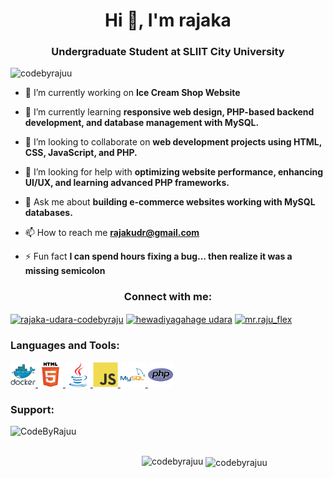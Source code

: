 <h1 align="center">Hi 👋, I'm rajaka</h1>
<h3 align="center">Undergraduate Student at SLIIT City University</h3>

<p align="left"> <img src="https://komarev.com/ghpvc/?username=codebyrajuu&label=Profile%20views&color=0e75b6&style=flat" alt="codebyrajuu" /> </p>

- 🔭 I’m currently working on **Ice Cream Shop Website**

- 🌱 I’m currently learning **responsive web design, PHP-based backend development, and database management with MySQL.**

- 👯 I’m looking to collaborate on **web development projects using HTML, CSS, JavaScript, and PHP.**

- 🤝 I’m looking for help with **optimizing website performance, enhancing UI/UX, and learning advanced PHP frameworks.**

- 💬 Ask me about **building e-commerce websites working with MySQL databases.**

- 📫 How to reach me **rajakudr@gmail.com**

- ⚡ Fun fact **I can spend hours fixing a bug… then realize it was a missing semicolon**

<h3 align="center">Connect with me:</h3>
<p align="left">
<a href="https://linkedin.com/in/rajaka-udara-codebyraju" target="blank"><img align="center" src="https://raw.githubusercontent.com/rahuldkjain/github-profile-readme-generator/master/src/images/icons/Social/linked-in-alt.svg" alt="rajaka-udara-codebyraju" height="30" width="40" /></a>
<a href="https://fb.com/hewadiyagahage udara" target="blank"><img align="center" src="https://raw.githubusercontent.com/rahuldkjain/github-profile-readme-generator/master/src/images/icons/Social/facebook.svg" alt="hewadiyagahage udara" height="30" width="40" /></a>
<a href="https://instagram.com/mr.raju_flex" target="blank"><img align="center" src="https://raw.githubusercontent.com/rahuldkjain/github-profile-readme-generator/master/src/images/icons/Social/instagram.svg" alt="mr.raju_flex" height="30" width="40" /></a>
</p>

<h3 align="left">Languages and Tools:</h3>
<p align="left"> <a href="https://www.docker.com/" target="_blank" rel="noreferrer"> <img src="https://raw.githubusercontent.com/devicons/devicon/master/icons/docker/docker-original-wordmark.svg" alt="docker" width="40" height="40"/> </a> <a href="https://www.w3.org/html/" target="_blank" rel="noreferrer"> <img src="https://raw.githubusercontent.com/devicons/devicon/master/icons/html5/html5-original-wordmark.svg" alt="html5" width="40" height="40"/> </a> <a href="https://www.java.com" target="_blank" rel="noreferrer"> <img src="https://raw.githubusercontent.com/devicons/devicon/master/icons/java/java-original.svg" alt="java" width="40" height="40"/> </a> <a href="https://developer.mozilla.org/en-US/docs/Web/JavaScript" target="_blank" rel="noreferrer"> <img src="https://raw.githubusercontent.com/devicons/devicon/master/icons/javascript/javascript-original.svg" alt="javascript" width="40" height="40"/> </a> <a href="https://www.mysql.com/" target="_blank" rel="noreferrer"> <img src="https://raw.githubusercontent.com/devicons/devicon/master/icons/mysql/mysql-original-wordmark.svg" alt="mysql" width="40" height="40"/> </a> <a href="https://www.php.net" target="_blank" rel="noreferrer"> <img src="https://raw.githubusercontent.com/devicons/devicon/master/icons/php/php-original.svg" alt="php" width="40" height="40"/> </a> </p>

<h3 align="left">Support:</h3>
<p><a href="https://www.buymeacoffee.com/CodeByRajuu"> <img align="left" src="https://cdn.buymeacoffee.com/buttons/v2/default-yellow.png" height="50" width="210" alt="CodeByRajuu" /></a></p><br><br>

<p><img align="left" src="https://github-readme-stats.vercel.app/api/top-langs?username=codebyrajuu&show_icons=true&locale=en&layout=compact" alt="codebyrajuu" /></p>

<p>&nbsp;<img align="center" src="https://github-readme-stats.vercel.app/api?username=codebyrajuu&show_icons=true&locale=en" alt="codebyrajuu" /></p>
